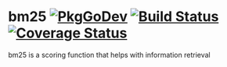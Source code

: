 # bm25 [![PkgGoDev](https://pkg.go.dev/badge/github.com/go-nlp/bm25)](https://pkg.go.dev/github.com/go-nlp/bm25) [![Build Status](https://travis-ci.org/go-nlp/bm25.svg?branch=master)](https://travis-ci.org/go-nlp/bm25) [![Coverage Status](https://coveralls.io/repos/github/go-nlp/bm25/badge.svg?branch=master)](https://coveralls.io/github/go-nlp/bm25?branch=master)
bm25 is a scoring function that helps with information retrieval
